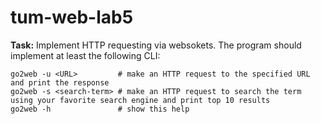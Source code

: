 # tum-web-lab5

<b>Task:</b> Implement HTTP requesting via websokets. The program should implement at least the following CLI:

    go2web -u <URL>         # make an HTTP request to the specified URL and print the response
    go2web -s <search-term> # make an HTTP request to search the term using your favorite search engine and print top 10 results
    go2web -h               # show this help
